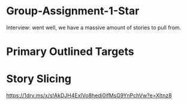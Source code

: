 # Group-Assignment-1-Star
Interview: went well, we have a massive amount of stories to pull from.

# Primary Outlined Targets

# Story Slicing
https://1drv.ms/x/s!AkDJH4ExIVo8hedi0ifMsG9YnPchVw?e=Xltnz8
